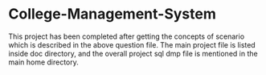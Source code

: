 # College-Management-System
This project has been completed after getting the concepts of scenario which is described in the above question file. The main project file is listed inside doc directory, and the overall project sql dmp file is mentioned in the main home directory.
